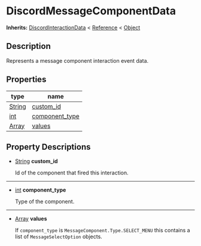   
# DiscordMessageComponentData
  
**Inherits:** [DiscordInteractionData](./class_discordinteractiondata.md) < [Reference](https://docs.godotengine.org/en/3.5/classes/class_reference.html) < [Object](https://docs.godotengine.org/en/3.5/classes/class_object.html)  
  
  
## Description
  
Represents a message component interaction event data.  
  
## Properties
  
| type                                                                    | name                                        |
|-------------------------------------------------------------------------|---------------------------------------------|
| [String](https://docs.godotengine.org/en/3.5/classes/class_string.html) | [custom\_id](#property-custom-id)           |
| [int](https://docs.godotengine.org/en/3.5/classes/class_int.html)       | [component\_type](#property-component-type) |
| [Array](https://docs.godotengine.org/en/3.5/classes/class_array.html)   | [values](#property-values)                  |  
  
## Property Descriptions
  
- <a name="property-custom-id"></a>[String](https://docs.godotengine.org/en/3.5/classes/class_string.html) **custom_id**  
  
	Id of the component that fired this interaction.  
________________

- <a name="property-component-type"></a>[int](https://docs.godotengine.org/en/3.5/classes/class_int.html) **component_type**  
  
	Type of the component.  
________________

- <a name="property-values"></a>[Array](https://docs.godotengine.org/en/3.5/classes/class_array.html) **values**  
  
	If `component_type` is `MessageComponent.Type.SELECT_MENU`
	this contains a list of `MessageSelectOption` objects.
  
